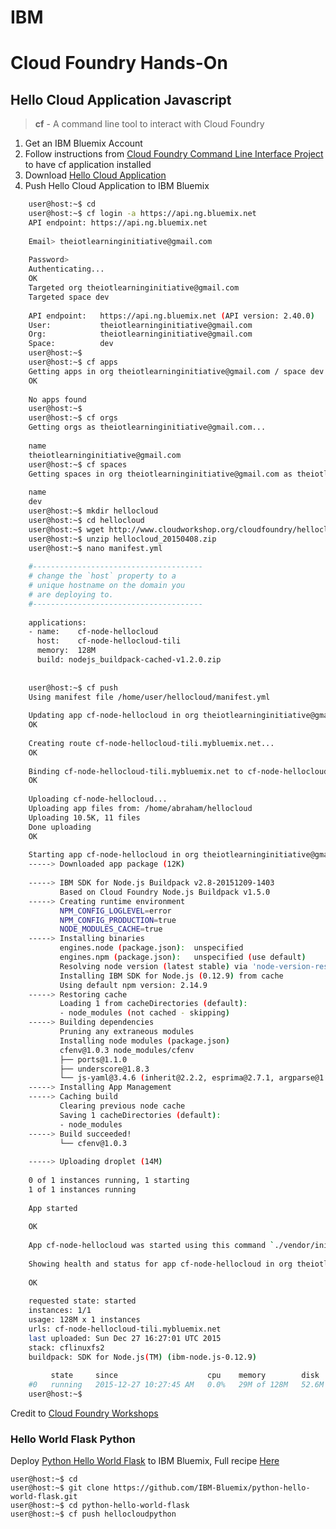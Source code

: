 # IBM

# Cloud Foundry Hands-On

## Hello Cloud Application Javascript

> __cf__ - A command line tool to interact with Cloud Foundry

1. Get an IBM Bluemix Account
2. Follow instructions from [Cloud Foundry Command Line Interface Project](https://github.com/cloudfoundry/cli) to have cf application installed
3. Download [Hello Cloud Application](http://www.cloudworkshop.org/cloudfoundry/hellocloud_20150408.zip)
4. Push Hello Cloud Application to IBM Bluemix

```sh
    user@host:~$ cd
    user@host:~$ cf login -a https://api.ng.bluemix.net
    API endpoint: https://api.ng.bluemix.net
    
    Email> theiotlearninginitiative@gmail.com
    
    Password> 
    Authenticating...
    OK
    Targeted org theiotlearninginitiative@gmail.com
    Targeted space dev
    
    API endpoint:   https://api.ng.bluemix.net (API version: 2.40.0)   
    User:           theiotlearninginitiative@gmail.com   
    Org:            theiotlearninginitiative@gmail.com   
    Space:          dev   
    user@host:~$ 
    user@host:~$ cf apps
    Getting apps in org theiotlearninginitiative@gmail.com / space dev as theiotlearninginitiative@gmail.com...
    OK
    
    No apps found
    user@host:~$ 
    user@host:~$ cf orgs
    Getting orgs as theiotlearninginitiative@gmail.com...
    
    name
    theiotlearninginitiative@gmail.com
    user@host:~$ cf spaces
    Getting spaces in org theiotlearninginitiative@gmail.com as theiotlearninginitiative@gmail.com...
    
    name
    dev
    user@host:~$ mkdir hellocloud
    user@host:~$ cd hellocloud
    user@host:~$ wget http://www.cloudworkshop.org/cloudfoundry/hellocloud_20150408.zip
    user@host:~$ unzip hellocloud_20150408.zip
    user@host:~$ nano manifest.yml
    
    #--------------------------------------
    # change the `host` property to a
    # unique hostname on the domain you
    # are deploying to.
    #--------------------------------------
    
    applications:
    - name:    cf-node-hellocloud
      host:    cf-node-hellocloud-tili
      memory:  128M
      build: nodejs_buildpack-cached-v1.2.0.zip
    
    
    user@host:~$ cf push
    Using manifest file /home/user/hellocloud/manifest.yml
    
    Updating app cf-node-hellocloud in org theiotlearninginitiative@gmail.com / space dev as theiotlearninginitiative@gmail.com...
    OK
    
    Creating route cf-node-hellocloud-tili.mybluemix.net...
    OK    
    
    Binding cf-node-hellocloud-tili.mybluemix.net to cf-node-hellocloud...
    OK
    
    Uploading cf-node-hellocloud...
    Uploading app files from: /home/abraham/hellocloud
    Uploading 10.5K, 11 files
    Done uploading               
    OK
    
    Starting app cf-node-hellocloud in org theiotlearninginitiative@gmail.com / space dev as theiotlearninginitiative@gmail.com...
    -----> Downloaded app package (12K)
    
    -----> IBM SDK for Node.js Buildpack v2.8-20151209-1403
           Based on Cloud Foundry Node.js Buildpack v1.5.0
    -----> Creating runtime environment
           NPM_CONFIG_LOGLEVEL=error
           NPM_CONFIG_PRODUCTION=true
           NODE_MODULES_CACHE=true
    -----> Installing binaries
           engines.node (package.json):  unspecified
           engines.npm (package.json):   unspecified (use default)
           Resolving node version (latest stable) via 'node-version-resolver'
           Installing IBM SDK for Node.js (0.12.9) from cache
           Using default npm version: 2.14.9
    -----> Restoring cache
           Loading 1 from cacheDirectories (default):
           - node_modules (not cached - skipping)
    -----> Building dependencies
           Pruning any extraneous modules
           Installing node modules (package.json)
           cfenv@1.0.3 node_modules/cfenv
           ├── ports@1.1.0
           ├── underscore@1.8.3
           └── js-yaml@3.4.6 (inherit@2.2.2, esprima@2.7.1, argparse@1.0.3)
    -----> Installing App Management
    -----> Caching build
           Clearing previous node cache
           Saving 1 cacheDirectories (default):
           - node_modules
    -----> Build succeeded!
           └── cfenv@1.0.3
    
    -----> Uploading droplet (14M)
    
    0 of 1 instances running, 1 starting
    1 of 1 instances running
    
    App started
    
    OK
    
    App cf-node-hellocloud was started using this command `./vendor/initial_startup.rb`
    
    Showing health and status for app cf-node-hellocloud in org theiotlearninginitiative@gmail.com / space dev as theiotlearninginitiative@gmail.com...
    
    OK
    
    requested state: started
    instances: 1/1
    usage: 128M x 1 instances
    urls: cf-node-hellocloud-tili.mybluemix.net
    last uploaded: Sun Dec 27 16:27:01 UTC 2015
    stack: cflinuxfs2
    buildpack: SDK for Node.js(TM) (ibm-node.js-0.12.9)
    
         state     since                    cpu    memory        disk          details   
    #0   running   2015-12-27 10:27:45 AM   0.0%   29M of 128M   52.6M of 1G  
    user@host:~$ 
```

Credit to [Cloud Foundry Workshops](http://www.cloudworkshop.org/cloudfoundry/)

### Hello World Flask Python


Deploy [Python Hello World Flask](https://github.com/IBM-Bluemix/python-hello-world-flask) to IBM Bluemix, Full recipe [Here](https://developer.ibm.com/bluemix/2015/03/30/simple-hello-world-python-app-using-flask/)

    user@host:~$ cd
    user@host:~$ git clone https://github.com/IBM-Bluemix/python-hello-world-flask.git
    user@host:~$ cd python-hello-world-flask
    user@host:~$ cf push hellocloudpython

